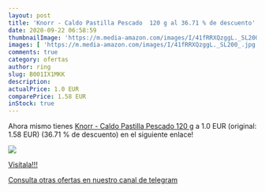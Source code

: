 ```yaml
---
layout: post
title: 'Knorr - Caldo Pastilla Pescado  120 g al 36.71 % de descuento'
date: 2020-09-22 06:58:59
thumbnailImage: 'https://m.media-amazon.com/images/I/41fRRXQzggL._SL200_.jpg'
images: [ 'https://m.media-amazon.com/images/I/41fRRXQzggL._SL200_.jpg' ]
comments: true
category: ofertas
author: ring
slug: B001IX1MKK
description:
actualPrice: 1.0 EUR
comparePrice: 1.58 EUR
inStock: true
---
```


Ahora mismo tienes [Knorr - Caldo Pastilla Pescado  120 g](https://www.amazon.com/dp/B001IX1MKK/?tag=redken08-20) a 1.0 EUR (original: 1.58 EUR) (36.71 %  de descuento) en el siguiente enlace!

[![](https://m.media-amazon.com/images/I/41fRRXQzggL._SL200_.jpg)](https://www.amazon.com/dp/B001IX1MKK/?tag=redken08-20)

[Visítala!!!](https://www.amazon.com/dp/B001IX1MKK/?tag=redken08-20)

[Consulta otras ofertas en nuestro canal de telegram](https://t.me/s/ofertas25)
